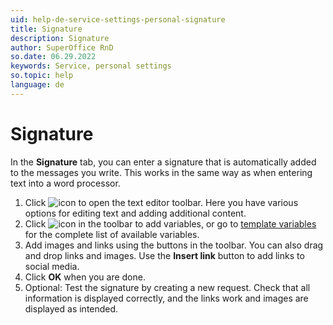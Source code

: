 ```yaml
---
uid: help-de-service-settings-personal-signature
title: Signature
description: Signature
author: SuperOffice RnD
so.date: 06.29.2022
keywords: Service, personal settings
so.topic: help
language: de
---
```


# Signature

In the **Signature** tab, you can enter a signature that is automatically added to the messages you write. This works in the same way as when entering text into a word processor.

1. Click ![icon][img1] to open the text editor toolbar. Here you have various options for editing text and adding additional content.
2. Click ![icon][img2] in the toolbar to add variables, or go to [template variables][1] for the complete list of available variables.
3. Add images and links using the buttons in the toolbar. You can also drag and drop links and images. Use the **Insert link** button to add links to social media.
4. Click **OK** when you are done.
5. Optional: Test the signature by creating a new request. Check that all information is displayed correctly, and the links work and images are displayed as intended.

<!-- Referenced links -->
[1]: ../../../../document/templates/variables/for-selected-contact.md

<!-- Referenced images -->
[img1]: ../../../../../media/icons/service/msg-toolbar.png
[img2]: ../../../../../media/icons/sign-editor-variables.png

